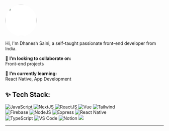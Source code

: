<img width="100" height="100" style="background:white;border-radius:50%"  src="https://github.com/dhaneshsaini.png" />

Hi, I'm Dhanesh Saini, a self-taught passionate front-end developer from India.

🚩 __I’m looking to collaborate on:__<br/>
Front-end projects

🌱 __I’m currently learning:__<br/>
React Native, App Development

## ✨ Tech Stack:

![JavaScript](https://img.shields.io/badge/JavaScript-F7DF1E?style=for-the-badge&logo=Javascript&logoColor=black)
![NextJS](https://img.shields.io/badge/NextJS-000000?style=for-the-badge&logo=next.js&logoColor=white)
![ReactJS](https://img.shields.io/badge/ReactJS-white?style=for-the-badge&logo=react&logoColor=61DAFB)
![Vue](https://img.shields.io/badge/Vue-333?style=for-the-badge&logo=vue.js&logoColor=4FC08D)
![Tailwind](https://img.shields.io/badge/TailwindCSS-06B6D4?style=for-the-badge&logo=tailwindcss&logoColor=white)<br/>
![Firebase](https://img.shields.io/badge/firebase-DD2C00?style=for-the-badge&logo=firebase&logoColor=white)
![NodeJS](https://img.shields.io/badge/nodejs-5FA04E?style=for-the-badge&logo=node.js&logoColor=white)
![Express](https://img.shields.io/badge/express-000?style=for-the-badge&logo=express&logoColor=white)
![React Native](https://img.shields.io/badge/React_Native-1283a7?style=for-the-badge&logo=react&logoColor=white)<br/>
![TypeScript](https://img.shields.io/badge/TypeScript-3178C6?style=for-the-badge&logo=typescript&logoColor=white)
![VS Code](https://img.shields.io/badge/vscode-007ACC?style=for-the-badge&logo=visualstudiocode&logoColor=white)
![Notion](https://img.shields.io/badge/notion-black?style=for-the-badge&logo=notion&logoColor=white)
![](https://visitcount.itsvg.in/api?id=dhaneshsaini&label=Profile%20Views&color=12&icon=8&pretty=false)

---
